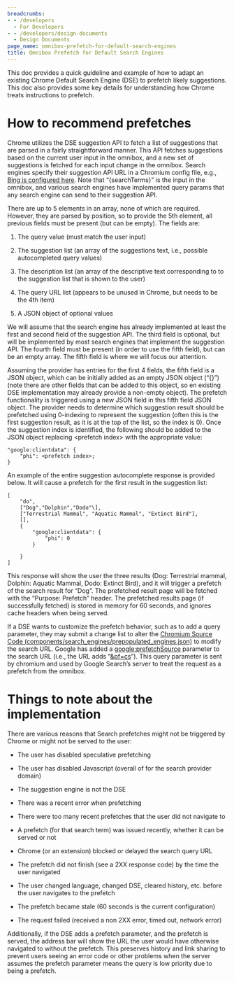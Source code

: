 ```yaml
---
breadcrumbs:
- - /developers
  - For Developers
- - /developers/design-documents
  - Design Documents
page_name: omnibox-prefetch-for-default-search-engines
title: Omnibox Prefetch for Default Search Engines
---
```


This doc provides a quick guideline and example of how to adapt an existing
Chrome Default Search Engine (DSE) to prefetch likely suggestions. This doc also
provides some key details for understanding how Chrome treats instructions to
prefetch.

# How to recommend prefetches

Chrome utilizes the DSE suggestion API to fetch a list of suggestions that are
parsed in a fairly straightforward manner. This API fetches suggestions based on
the current user input in the omnibox, and a new set of suggestions is fetched
for each input change in the omnibox. Search engines specify their suggestion
API URL in a Chromium config file, e.g., [Bing is configured
here](https://source.chromium.org/chromium/chromium/src/+/main:components/search_engines/prepopulated_engines.json;drc=453b22336b4546cf64373bfc8a7ba9ed31c24fff;l=67).
Note that “{searchTerms}” is the input in the omnibox, and various search
engines have implemented query params that any search engine can send to their
suggestion API.

There are up to 5 elements in an array, none of which are required. However,
they are parsed by position, so to provide the 5th element, all previous fields
must be present (but can be empty). The fields are:

1. The query value (must match the user input)

1. The suggestion list (an array of the suggestions text, i.e., possible autocompleted query values)

1. The description list (an array of the descriptive text corresponding to to the suggestion list that is shown to the user)

1. The query URL list (appears to be unused in Chrome, but needs to be the 4th item)

1. A JSON object of optional values

We will assume that the search engine has already implemented at least the first
and second field of the suggestion API. The third field is optional, but will be
implemented by most search engines that implement the suggestion API. The fourth
field must be present (in order to use the fifth field), but can be an empty
array. The fifth field is where we will focus our attention.

Assuming the provider has entries for the first 4 fields, the fifth field is a
JSON object, which can be initially added as an empty JSON object (“{}”) (note
there are other fields that can be added to this object, so en existing DSE
implementation may already provide a non-empty object). The prefetch
functionality is triggered using a new JSON field in this fifth field JSON
object. The provider needs to determine which suggestion result should be
prefetched using 0-indexing to represent the suggestion (often this is the first
suggestion result, as it is at the top of the list, so the index is 0). Once the
suggestion index is identified, the following should be added to the JSON object
replacing &lt;prefetch index&gt; with the appropriate value:

    "google:clientdata": {
        "phi": <prefetch index>;
    }

An example of the entire suggestion autocomplete response is provided below. It
will cause a prefetch for the first result in the suggestion list:

    [
        "do",
        ["Dog","Dolphin","Dodo"\],
        ["Terrestrial Mammal", "Aquatic Mammal", "Extinct Bird"],
        [],
        {
            "google:clientdata": {
                "phi": 0
            }

        }
    ]

This response will show the user the three results (Dog: Terrestrial mammal,
Dolphin: Aquatic Mammal, Dodo: Extinct Bird), and it will trigger a prefetch of
the search result for “Dog”. The prefetched result page will be fetched with the
“Purpose: Prefetch” header. The prefetched results page (if successfully
fetched) is stored in memory for 60 seconds, and ignores cache headers when
being served.

If a DSE wants to customize the prefetch behavior, such as to add a query
parameter, they may submit a change list to alter the [Chromium Source Code
(components/search_engines/prepopulated_engines.json)](https://source.chromium.org/chromium/chromium/src/+/main:components/search_engines/prepopulated_engines.json?q=prepopulate%20-f:Debug%2Fgen%20f:json&ss=chromium)
to modify the search URL. Google has added a
[google:prefetchSource](https://source.chromium.org/chromium/chromium/src/+/main:components/search_engines/prepopulated_engines.json?q=f:prepopulated%20google:prefetchSource%20-f:Debug%2Fgen&ss=chromium)
parameter to the search URL (i.e., the URL adds
“[&pf=cs](https://source.chromium.org/chromium/chromium/src/+/main:components/search_engines/template_url.cc;l=1153;drc=98898daa2e8f46ff098cea1f2e218f8a8266c838;bpv=1;bpt=1)”).
This query parameter is sent by chromium and used by Google Search’s server to
treat the request as a prefetch from the omnibox.

# Things to note about the implementation

There are various reasons that Search prefetches might not be triggered by
Chrome or might not be served to the user:

* The user has disabled speculative prefetching

* The user has disabled Javascript (overall of for the search provider domain)

* The suggestion engine is not the DSE

* There was a recent error when prefetching

* There were too many recent prefetches that the user did not navigate to

* A prefetch (for that search term) was issued recently, whether it can be served or not

* Chrome (or an extension) blocked or delayed the search query URL

* The prefetch did not finish (see a 2XX response code) by the time the user navigated

* The user changed language, changed DSE, cleared history, etc. before the user navigates to the prefetch

* The prefetch became stale (60 seconds is the current configuration)

* The request failed (received a non 2XX error, timed out, network error)

Additionally, if the DSE adds a prefetch parameter, and the prefetch is served,
the address bar will show the URL the user would have otherwise navigated to
without the prefetch. This preserves history and link sharing to prevent users
seeing an error code or other problems when the server assumes the prefetch
parameter means the query is low priority due to being a prefetch.